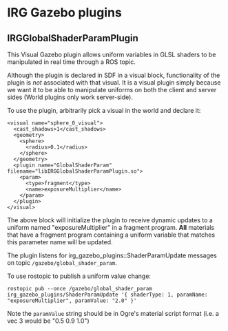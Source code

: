 IRG Gazebo plugins
==================================
IRGGlobalShaderParamPlugin
----------------------------------

This Visual Gazebo plugin allows uniform variables in GLSL shaders to be manipulated in real time through a ROS topic. 

Although the plugin is declared in SDF in a visual block, functionality of the plugin is *not* associated with that visual. It is a visual plugin simply because we want it to be able to manipulate uniforms on both the client and server sides (World plugins only work server-side). 

To use the plugin, arbitrarily pick a visual in the world and declare it:

```
<visual name="sphere_0_visual">
  <cast_shadows>1</cast_shadows>
  <geometry>
    <sphere>
      <radius>0.1</radius>
    </sphere>
  </geometry>
  <plugin name="GlobalShaderParam" filename="libIRGGlobalShaderParamPlugin.so">
    <param>
      <type>fragment</type>
      <name>exposureMultiplier</name>
    </param>
  </plugin>
</visual>
```

The above block will initialize the plugin to receive dynamic updates to a uniform named "exposureMultiplier" in a fragment program. **All** materials that have a fragment program containing a uniform variable that matches this parameter name will be updated. 

The plugin listens for irg_gazebo_plugins::ShaderParamUpdate messages on topic `/gazebo/global_shader_param`. 

To use rostopic to publish a uniform value change:
```
rostopic pub --once /gazebo/global_shader_param irg_gazebo_plugins/ShaderParamUpdate '{ shaderType: 1, paramName: "exposureMultiplier", paramValue: "2.0" }'
```
Note the `paramValue` string should be in Ogre's material script format (i.e. a vec 3 would be "0.5 0.9 1.0")

